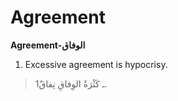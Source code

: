 Agreement
=========

**Agreement-الوفاق**

1. Excessive agreement is hypocrisy.

> 1ـ كَثْرَةُ الوِفاقِ نِفاقٌ.


